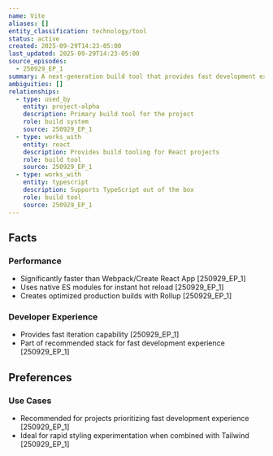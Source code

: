 ```yaml
---
name: Vite
aliases: []
entity_classification: technology/tool
status: active
created: 2025-09-29T14:23-05:00
last_updated: 2025-09-29T14:23-05:00
source_episodes:
  - 250929_EP_1
summary: A next-generation build tool that provides fast development experience for modern web projects. Selected as the build tool for Project Alpha.
ambiguities: []
relationships:
  - type: used_by
    entity: project-alpha
    description: Primary build tool for the project
    role: build system
    source: 250929_EP_1
  - type: works_with
    entity: react
    description: Provides build tooling for React projects
    role: build tool
    source: 250929_EP_1
  - type: works_with
    entity: typescript
    description: Supports TypeScript out of the box
    role: build tool
    source: 250929_EP_1
---
```


## Facts

### Performance
- Significantly faster than Webpack/Create React App [250929_EP_1]
- Uses native ES modules for instant hot reload [250929_EP_1]
- Creates optimized production builds with Rollup [250929_EP_1]

### Developer Experience
- Provides fast iteration capability [250929_EP_1]
- Part of recommended stack for fast development experience [250929_EP_1]

## Preferences

### Use Cases
- Recommended for projects prioritizing fast development experience [250929_EP_1]
- Ideal for rapid styling experimentation when combined with Tailwind [250929_EP_1]